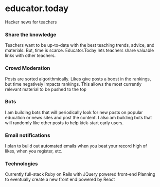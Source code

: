 # educator.today
Hacker news for teachers

### Share the knowledge
Teachers want to be up-to-date with the best teaching trends, advice, and materials. But, time is scarce. Educator.Today lets teachers share valuable links with other teachers.

### Crowd Moderation
Posts are sorted algorithmically. Likes give posts a boost in the rankings, but time negatively impacts rankings. This allows the most currently relevant material to be pushed to the top

### Bots
I am building bots that will periodically look for new posts on popular education or news sites and post the content.
I also am building bots that will randomly like other posts to help kick-start early users.

### Email notifications
I plan to build out automated emails when you beat your record high of likes, when you register, etc.

### Technologies
Currently full-stack Ruby on Rails with JQuery powered front-end
Planning to eventually create a new front end powered by React
